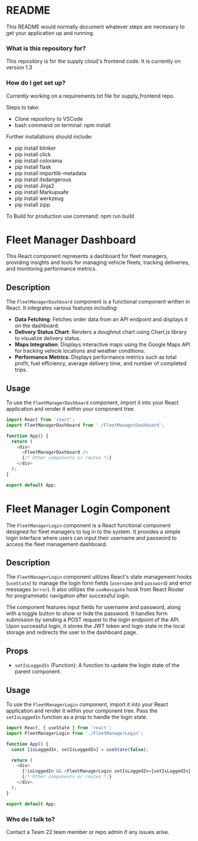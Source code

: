 # README #

This README would normally document whatever steps are necessary to get your application up and running.

### What is this repository for? ###

This repository is for the supply cloud's frontend code. It is currently on version 1.3


### How do I get set up? ###

Currently working on a requirements.txt file for supply_frontend repo. 

Steps to take:

* Clone repository to VSCode
* bash command on terminal: npm install 

Further installations should include:

* pip install blinker
* pip install click
* pip install colorama
* pip install flask
* pip install importlib-metadata
* pip install itsdangerous
* pip install Jinja2
* pip install Markupsafe
* pip install werkzeug
* pip install zipp

To Build for production use command: npm run build

# Fleet Manager Dashboard

This React component represents a dashboard for fleet managers, providing insights and tools for managing vehicle fleets, tracking deliveries, and monitoring performance metrics.

## Description

The `FleetManagerDashboard` component is a functional component written in React. It integrates various features including:

- **Data Fetching**: Fetches order data from an API endpoint and displays it on the dashboard.
- **Delivery Status Chart**: Renders a doughnut chart using Chart.js library to visualize delivery status.
- **Maps Integration**: Displays interactive maps using the Google Maps API for tracking vehicle locations and weather conditions.
- **Performance Metrics**: Displays performance metrics such as total profit, fuel efficiency, average delivery time, and number of completed trips.

## Usage

To use the `FleetManagerDashboard` component, import it into your React application and render it within your component tree.

```javascript
import React from 'react';
import FleetManagerDashboard from './FleetManagerDashboard';

function App() {
  return (
    <div>
      <FleetManagerDashboard />
      {/* Other components or routes */}
    </div>
  );
}

export default App;
```

# Fleet Manager Login Component

The `FleetManagerLogin` component is a React functional component designed for fleet managers to log in to the system. It provides a simple login interface where users can input their username and password to access the fleet management dashboard.

## Description

The `FleetManagerLogin` component utilizes React's state management hooks (`useState`) to manage the login form fields (`username` and `password`) and error messages (`error`). It also utilizes the `useNavigate` hook from React Router for programmatic navigation after successful login.

The component features input fields for username and password, along with a toggle button to show or hide the password. It handles form submission by sending a POST request to the login endpoint of the API. Upon successful login, it stores the JWT token and login state in the local storage and redirects the user to the dashboard page.

## Props

- `setIsLoggedIn` (Function): A function to update the login state of the parent component.

## Usage

To use the `FleetManagerLogin` component, import it into your React application and render it within your component tree. Pass the `setIsLoggedIn` function as a prop to handle the login state.

```javascript
import React, { useState } from 'react';
import FleetManagerLogin from './FleetManagerLogin';

function App() {
  const [isLoggedIn, setIsLoggedIn] = useState(false);

  return (
    <div>
      {!isLoggedIn && <FleetManagerLogin setIsLoggedIn={setIsLoggedIn} />}
      {/* Other components or routes */}
    </div>
  );
}

export default App;
```




### Who do I talk to? ###

Contact a Team 22 team member or repo admin if any issues arise.